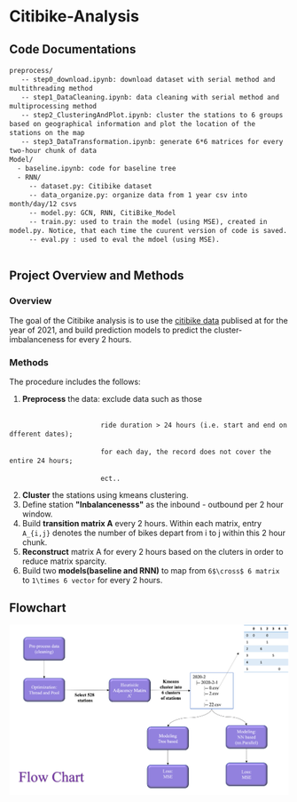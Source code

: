 # Citibike-Analysis
## Code Documentations
```
preprocess/
   -- step0_download.ipynb: download dataset with serial method and multithreading method
   -- step1_DataCleaning.ipynb: data cleaning with serial method and multiprocessing method
   -- step2_ClusteringAndPlot.ipynb: cluster the stations to 6 groups based on geographical information and plot the location of the stations on the map
   -- step3_DataTransformation.ipynb: generate 6*6 matrices for every two-hour chunk of data
Model/
  - baseline.ipynb: code for baseline tree
  - RNN/ 
     -- dataset.py: Citibike dataset
     -- data_organize.py: organize data from 1 year csv into month/day/12 csvs
     -- model.py: GCN, RNN, CitiBike_Model
     -- train.py: used to train the model (using MSE), created in model.py. Notice, that each time the cuurent version of code is saved.
     -- eval.py : used to eval the mdoel (using MSE).


```
## Project Overview and Methods
### Overview
The goal of the Citibike analysis is to use the [citibike data](https://s3.amazonaws.com/tripdata/index.html) publised at  for the year of 2021, and build prediction models to predict the cluster-imbalanceness for every 2 hours.

### Methods
The procedure includes the follows:

1. **Preprocess** the data: exclude data such as those
 ```                    contains any nulls; 
                        
                        ride duration > 24 hours (i.e. start and end on dfferent dates);
                        
                        for each day, the record does not cover the entire 24 hours;
                        
                        ect..
```
2. **Cluster** the stations using kmeans clustering.
3. Define station **"Inbalancenesss"** as the inbound - outbound per 2 hour window.
4. Build **transition matrix A** every 2 hours. Within each matrix, entry ```A_{i,j}``` denotes the number of bikes depart from i to j within this 2 hour chunk.
5. **Reconstruct** matrix A for every 2 hours based on the cluters in order to reduce matrix sparcity.
6. Build two **models(baseline and RNN)** to map from ```6$\cross$ 6 matrix``` to ```1\times 6 vector``` for every 2 hours.


## Flowchart

![overflow.png](Overflow.png)
